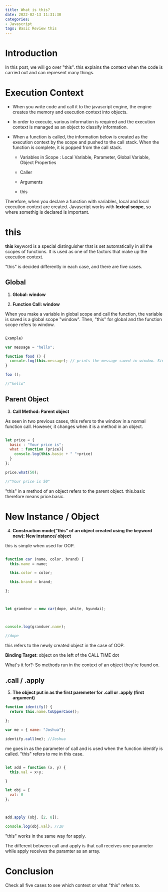 ```yaml
---
title: What is this?
date: 2022-02-13 11:31:30
categories:
- Javascript
tags: Basic Review this
---
```


# Introduction
In this post, we will go over "this". this explains the context when the code is carried out and can represent many things. 

# Execution Context

- When you write code and call it to the javascript engine, the engine creates the memory and execution context into objects.
- In order to execute, various information is required and the execution context is managed as an object to classify information.

- When a function is called, the information below is created as the execution context by the scope and pushed to the call stack. When the function is complete, it is popped from the call stack. 

	- Variables in Scope : Local Variable, Parameter, Global Variable, Object Properties

	- Caller

	- Arguments

	- this

Therefore, when you declare a function with variables, local and local execution context are created. 
Javascript works with **lexical scope**, so where somethig is declared is important. 

# this

**this** keyword is a special distinguisher that is set automatically in all the scopes of functions. 
It is used as one of the factors that make up the execution context. 

"this" is decided differently in each case, and there are five cases.


## Global

1. **Global: window**

2. **Function Call: window**


When you make a variable in global scope and call the function, the variable is saved is a global scope "window". 
Then, "this" for global and the function scope refers to window.


```js

Example)

var message = "hello";

function food () {
  console.log(this.message); // prints the message saved in window. Since message was defined outside the function, it is saved in "window". 
}

foo ();

//"hello"
```
## Parent Object

3. **Call Method: Parent object**

As seen in two previous cases, this refers to the window in a normal function call. 
However, it changes when it is a method in an object. 

```js

let price = {
  basic : "Your price is";
  what : function (price){
    console.log(this.basic + " "+price)
  }
};

price.what(50);

//"Your price is 50"  
```

"this" in a method of an object refers to the parent object. 
this.basic therefore means price.basic.


# New Instance / Object

4. **Construction mode("this" of an object created using the keyword new): New instance/ object**

this is simple when used for OOP.


```js

function car (name, color, brand) {
  this.name = name;

  this.color = color;

  this.brand = brand;

};



let grandeur = new car(dope, white, hyundai);



console.log(granduer.name);

//dope
```
this refers to the newly created object in the case of OOP.


**Binding Target**: object on the left of the CALL TIME dot

What's it for?: So methods run in the context of an object they're found on.


## .call / .apply
5. **The object put in as the first paremeter for .call or .apply (first argument)**

```js
function identify() {
  return this.name.toUpperCase();

};

var me = { name: "Joshua"};

identify.call(me); //Joshua
```

me goes in as the parameter of call and is used when the function identify is called. 
"this" refers to me in this case.


```js

let add = function (x, y) {
  this.val = x+y;

}

let obj = {
  val: 0
};



add.apply (obj, [2, 8]);

console.log(obj.val); //10

```

"this" works in the same way for apply.

The different between call and apply is that call receives one parameter while apply receives the paramter as an array.


# Conclusion

Check all five cases to see which context or what "this" refers to.

